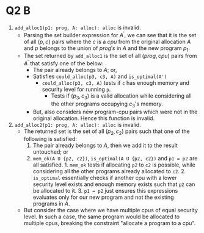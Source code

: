 # Q2 B
1. `add_alloc1(p1: prog, A: alloc): alloc` is invalid.
	- Parsing the set builder expression for $A^\prime$, we can see that it is the set of all $(p, c)$ pairs where the $c$ is a $cpu$ from the original allocation $A$ and $p$ belongs to the union of $prog's$ in $A$ and the new program $p_1$.
	- The set returned by `add_alloc1` is the set of all $(prog, cpu)$ pairs from $A^\prime$ that satisfy one of the below:
		- The pair already belongs to $A$; or,
		- Satisfies `could_alloc(p3, c3, A)` and `is_optimal(A')`
			- `could_alloc(p3, c3, A)` tests if `c` has enough memory and security level for running `p`.
				- Tests if $(p_3, c_3)$ is a valid allocation while considering all the other programs occupying $c_3$'s memory.
		- But, also considers new program-cpu pairs which were not in the original allocation. Hence this function is invalid.
1. `add_alloc2(p1: prog, A: alloc): alloc` is invalid.
	- The returned set is the set of all $(p_2, c_2)$ pairs such that one of the following is satisfied:
		1. The pair already belongs to $A$, then we add it to the result untouched; or
		2. `mem_ok(A U {p2, c2})`, `is_optimal(A U {p2, c2})`  and `p1 = p2` are all satisfied.
				1. `mem_ok` tests if allocating `p2` to `c2` is possible, while considering all the other programs already allocated to `c2`.
				2. `is_optimal` essentially checks if another cpu with a lower security level exists and enough memory exists such that `p2` can be allocated to it.
				3. `p1 = p2` just ensures this expressions evaluates only for our new program and not the existing programs in $A$.
	- But consider the case where we have multiple cpus of equal security level. In such a case, the same program would be allocated to multiple cpus, breaking the constraint "allocate a program to a cpu".